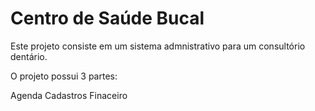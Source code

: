 # Centro de Saúde Bucal

Este projeto consiste em um sistema admnistrativo para um consultório dentário.

O projeto possui 3 partes:

Agenda
Cadastros
Finaceiro
